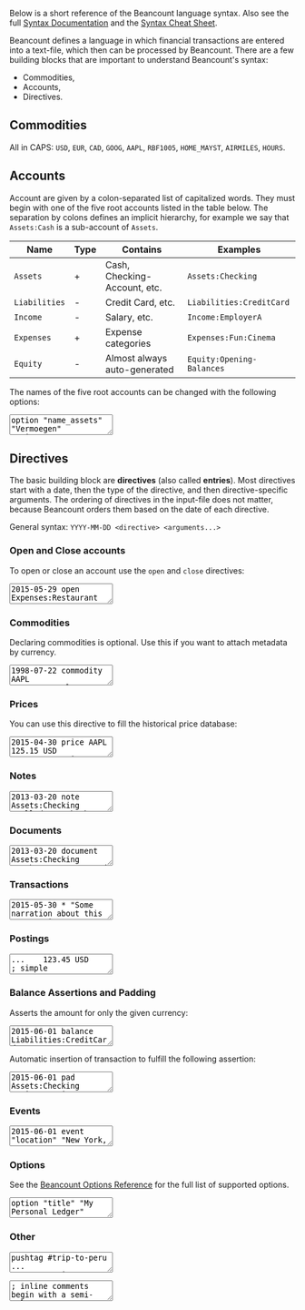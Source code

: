 Below is a short reference of the Beancount language syntax. Also see the full
[Syntax Documentation](http://furius.ca/beancount/doc/syntax) and the
[Syntax Cheat Sheet](http://furius.ca/beancount/doc/cheatsheet).

Beancount defines a language in which financial transactions are entered into a
text-file, which then can be processed by Beancount. There are a few building
blocks that are important to understand Beancount's syntax:

- Commodities,
- Accounts,
- Directives.

## Commodities

All in CAPS: `USD`, `EUR`, `CAD`, `GOOG`, `AAPL`, `RBF1005`, `HOME_MAYST`,
`AIRMILES`, `HOURS`.

## Accounts

Account are given by a colon-separated list of capitalized words. They must
begin with one of the five root accounts listed in the table below. The separation
by colons defines an implicit hierarchy, for example we say that `Assets:Cash` is a
sub-account of `Assets`.

| Name          | Type | Contains                     | Examples                  |
|---------------|------|------------------------------|---------------------------|
| `Assets`      | +    | Cash, Checking-Account, etc. | `Assets:Checking`         |
| `Liabilities` | -    | Credit Card, etc.            | `Liabilities:CreditCard`  |
| `Income`      | -    | Salary, etc.                 | `Income:EmployerA`        |
| `Expenses`    | +    | Expense categories           | `Expenses:Fun:Cinema`     |
| `Equity`      | -    | Almost always auto-generated | `Equity:Opening-Balances` |

The names of the five root accounts can be changed with the following options:

<pre><textarea class="editor-readonly">
option "name_assets"      "Vermoegen"
option "name_liabilities" "Verbindlichkeiten"
option "name_income"      "Einkommen"
option "name_expenses"    "Ausgaben"
option "name_equity"      "Eigenkapital"</textarea></pre>

## Directives

The basic building block are **directives** (also called **entries**).  Most
directives start with a date, then the type of the directive, and then
directive-specific arguments. The ordering of directives in the input-file does
not matter, because Beancount orders them based on the date of each directive.

General syntax: `YYYY-MM-DD <directive> <arguments...>`

### Open and Close accounts

To open or close an account use the `open` and `close` directives:

<pre><textarea class="editor-readonly">
2015-05-29 open Expenses:Restaurant
2015-05-29 open Assets:Checking     USD,EUR  ; Currency constraints
; ...
2016-02-23 close Assets:Checking</textarea></pre>

### Commodities

Declaring commodities is optional. Use this if you want to attach metadata by currency.

<pre><textarea class="editor-readonly">
1998-07-22 commodity AAPL
  name: "Apple Computer Inc."</textarea></pre>

### Prices

You can use this directive to fill the historical price database:

<pre><textarea class="editor-readonly">
2015-04-30 price AAPL   125.15 USD
2015-05-30 price AAPL   130.28 USD</textarea></pre>

### Notes

<pre><textarea class="editor-readonly">
2013-03-20 note Assets:Checking "Called to ask about rebate"</textarea></pre>

### Documents

<pre><textarea class="editor-readonly">
2013-03-20 document Assets:Checking "path/to/statement.pdf"</textarea></pre>

### Transactions

<pre><textarea class="editor-readonly">
2015-05-30 * "Some narration about this transaction"
  Liabilities:CreditCard   -101.23 USD
  Expenses:Restaurant       101.23 USD

2015-05-30 ! "Cable Co" "Phone Bill" #tag ˆlink
  id: "TW378743437"               ; Meta-data
  Expenses:Home:Phone  87.45 USD
  Assets:Checking                 ; You may leave one amount out</textarea></pre>

### Postings

<pre><textarea class="editor-readonly">
...    123.45 USD                             ; simple
...        10 GOOG {502.12 USD}               ; with cost
...   1000.00 USD   @ 1.10 CAD                ; with price
...        10 GOOG {502.12 USD} @ 1.10 CAD    ; with cost & price
...        10 GOOG {502.12 USD / 2014-05-12}  ; with date
! ...   123.45 USD ...                        ; with flag</textarea></pre>

### Balance Assertions and Padding

Asserts the amount for only the given currency:

<pre><textarea class="editor-readonly">
2015-06-01 balance Liabilities:CreditCard  -634.30 USD</textarea></pre>

Automatic insertion of transaction to fulfill the following assertion:

<pre><textarea class="editor-readonly">
2015-06-01 pad Assets:Checking Equity:Opening-Balances</textarea></pre>

### Events

<pre><textarea class="editor-readonly">
2015-06-01 event "location" "New York, USA"
2015-06-01 event "address" "123 May Street"</textarea></pre>

### Options

See the [Beancount Options Reference](http://furius.ca/beancount/doc/options)
for the full list of supported options.

<pre><textarea class="editor-readonly">
option "title" "My Personal Ledger"</textarea></pre>

### Other

<pre><textarea class="editor-readonly">
pushtag #trip-to-peru
...
poptag  #trip-to-peru</textarea></pre>

<pre><textarea class="editor-readonly">
; inline comments begin with a semi-colon
* any line not starting with a valid directive is also ignored silently</textarea></pre>
